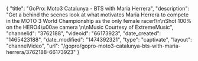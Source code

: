 {
    "title": "GoPro: Moto3 Catalunya - BTS with Maria Herrera",
    "description": "Get a behind the scenes look at what motivates Maria Herrera to compete in the MOTO 3 World Championship as the only female racer!\n\nShot 100% on the HERO4\u00ae camera \n\nMusic Courtesy of ExtremeMusic",
    "channelid": "3762188",
    "videoid": "66173923",
    "date_created": "1465423188",
    "date_modified": "1474392321",
    "type": "captivate",
    "layout": "channelVideo",
    "url": "\/gopro\/gopro-moto3-catalunya-bts-with-maria-herrera\/3762188-66173923"
}